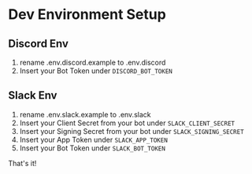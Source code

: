# Dev Environment Setup

## Discord Env
1. rename .env.discord.example to .env.discord
2. Insert your Bot Token under `DISCORD_BOT_TOKEN`

## Slack Env
1. rename .env.slack.example to .env.slack
2. Insert your Client Secret from your bot under `SLACK_CLIENT_SECRET`
3. Insert your Signing Secret from your bot under `SLACK_SIGNING_SECRET`
4. Insert your App Token under `SLACK_APP_TOKEN`
5. Insert your Bot Token under `SLACK_BOT_TOKEN`

That's it!